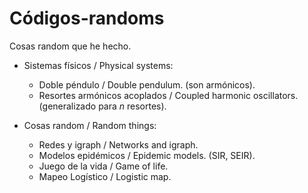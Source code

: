 # Códigos-randoms

Cosas random que he hecho.

- Sistemas físicos / Physical systems:

    - Doble péndulo / Double pendulum. (son armónicos).
    - Resortes armónicos acoplados / Coupled harmonic oscillators. (generalizado para $n$ resortes).
    
- Cosas random / Random things:

    - Redes y igraph / Networks and igraph.
    - Modelos epidémicos / Epidemic models. (SIR, SEIR).
    - Juego de la vida / Game of life.
    - Mapeo Logístico / Logistic map.
